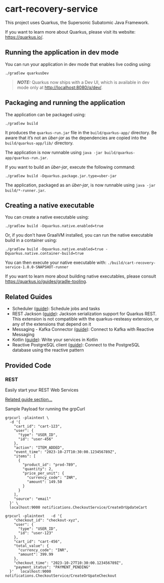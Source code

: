 # cart-recovery-service

This project uses Quarkus, the Supersonic Subatomic Java Framework.

If you want to learn more about Quarkus, please visit its website: <https://quarkus.io/>.

## Running the application in dev mode

You can run your application in dev mode that enables live coding using:

```shell script
./gradlew quarkusDev
```

> **_NOTE:_**  Quarkus now ships with a Dev UI, which is available in dev mode only at <http://localhost:8080/q/dev/>.

## Packaging and running the application

The application can be packaged using:

```shell script
./gradlew build
```

It produces the `quarkus-run.jar` file in the `build/quarkus-app/` directory.
Be aware that it’s not an _über-jar_ as the dependencies are copied into the `build/quarkus-app/lib/` directory.

The application is now runnable using `java -jar build/quarkus-app/quarkus-run.jar`.

If you want to build an _über-jar_, execute the following command:

```shell script
./gradlew build -Dquarkus.package.jar.type=uber-jar
```

The application, packaged as an _über-jar_, is now runnable using `java -jar build/*-runner.jar`.

## Creating a native executable

You can create a native executable using:

```shell script
./gradlew build -Dquarkus.native.enabled=true
```

Or, if you don't have GraalVM installed, you can run the native executable build in a container using:

```shell script
./gradlew build -Dquarkus.native.enabled=true -Dquarkus.native.container-build=true
```

You can then execute your native executable with: `./build/cart-recovery-service-1.0.0-SNAPSHOT-runner`

If you want to learn more about building native executables, please consult <https://quarkus.io/guides/gradle-tooling>.

## Related Guides

- Scheduler ([guide](https://quarkus.io/guides/scheduler)): Schedule jobs and tasks
- REST Jackson ([guide](https://quarkus.io/guides/rest#json-serialisation)): Jackson serialization support for Quarkus REST. This extension is not compatible with the quarkus-resteasy extension, or any of the extensions that depend on it
- Messaging - Kafka Connector ([guide](https://quarkus.io/guides/kafka-getting-started)): Connect to Kafka with Reactive Messaging
- Kotlin ([guide](https://quarkus.io/guides/kotlin)): Write your services in Kotlin
- Reactive PostgreSQL client ([guide](https://quarkus.io/guides/reactive-sql-clients)): Connect to the PostgreSQL database using the reactive pattern

## Provided Code

### REST

Easily start your REST Web Services

[Related guide section...](https://quarkus.io/guides/getting-started-reactive#reactive-jax-rs-resources)

Sample Payload for running the grpCurl
```
grpcurl -plaintext \
  -d '{
    "cart_id": "cart-123",
    "user": {
      "type": "USER_ID",
      "id": "user-456"
    },
    "action": "ITEM_ADDED",
    "event_time": "2023-10-27T10:30:00.123456789Z",
    "items": [
      {
        "product_id": "prod-789",
        "quantity": 2,
        "price_per_unit": {
          "currency_code": "INR",
          "amount": 149.50
        }
      }
    ],
    "source": "email"
  }' \
  localhost:9000 notifications.CheckoutService/CreateOrUpdateCart
```

```
grpcurl -plaintext   -d '{
    "checkout_id": "checkout-xyz",
    "user": {
      "type": "USER_ID",
      "id": "user-123"
    },
    "cart_id": "cart-456",
    "total_value": {
      "currency_code": "INR",
      "amount": 399.99
    },
    "checkout_time": "2023-10-27T10:30:00.123456789Z",
    "payment_status": "PAYMENT_PENDING"
  }'   localhost:9000 notifications.CheckoutService/CreateOrUpateCheckout

```
